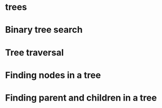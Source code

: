 # trees
# Binary tree search
# Tree traversal
# Finding nodes in a tree
# Finding parent and children in a tree

